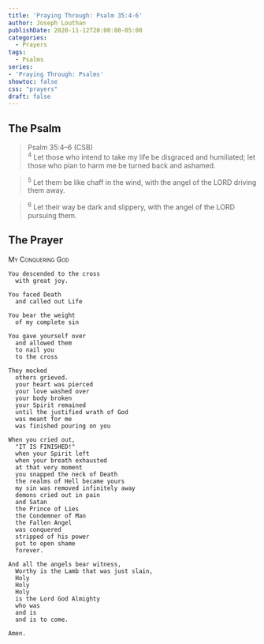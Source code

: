 ```yaml
---
title: 'Praying Through: Psalm 35:4-6'
author: Joseph Louthan
publishDate: 2020-11-12T20:00:00-05:00
categories:
  - Prayers
tags:
  - Psalms
series:
- 'Praying Through: Psalms'
showtoc: false
css: "prayers"
draft: false
---
```

## The Psalm

>Psalm 35:4–6 (CSB)  
><sup>4</sup> Let those who intend to take my life be disgraced and humiliated; let those who plan to harm me be turned back and ashamed. 

><sup>5</sup> Let them be like chaff in the wind, with the angel of the LORD driving them away. 

><sup>6</sup> Let their way be dark and slippery, with the angel of the LORD pursuing them.

## The Prayer

<div style="font-variant: small-caps;">
My Conquering God
</div>

```text
You descended to the cross
  with great joy.

You faced Death
  and called out Life

You bear the weight
  of my complete sin

You gave yourself over
  and allowed them
  to nail you
  to the cross

They mocked
  others grieved.
  your heart was pierced
  your love washed over
  your body broken
  your Spirit remained
  until the justified wrath of God
  was meant for me
  was finished pouring on you

When you cried out,
  "IT IS FINISHED!"
  when your Spirit left
  when your breath exhausted
  at that very moment
  you snapped the neck of Death
  the realms of Hell became yours
  my sin was removed infinitely away
  demons cried out in pain
  and Satan
  the Prince of Lies
  the Condemner of Man
  the Fallen Angel
  was conquered
  stripped of his power
  put to open shame
  forever.

And all the angels bear witness,
  Worthy is the Lamb that was just slain, 
  Holy
  Holy
  Holy
  is the Lord God Almighty
  who was
  and is
  and is to come.

Amen.
```

